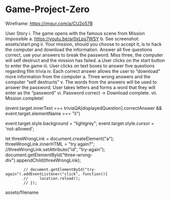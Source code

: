 # Game-Project-Zero

Wireframe: https://imgur.com/a/CU2p57B

User Story
i. 
    The game opens with the famous scene from Mission Impossible
        a. https://youtu.be/ar0xLps7WSY
        b. See screenshot: assets/start.png
ii. 
    Your mission, should you choose to accept it, is to hack the computer and download the information. Answer all five questions correct, use your answers to break the password. Miss three, the computer will self destruct and the mission has failed. 
    a.User clicks on the start button to enter the game
iii. 
    User clicks on text boxes to answer five questions regarding film trivia
iv. 
    Each correct answer allows the user to “download” more information from the computer
        a. Three wrong answers and the computer “self destructs”
v. 
    The words from the answers will be used to answer the password. User takes letters and forms a word that they will enter as the “password”
vi. Password correct → Download complete. 
vii. Mission complete!



(event.target.innerText === triviaQA[displayedQuestion].correctAnswer && event.target.elementName === "li")

event.target.style.background = "lightgrey";
event.target.style.cursor = 'not-allowed';

let threeWrongLink = document.createElement("a");
            threeWrongLink.innerHTML = "try again?";
            //threeWrongLink.setAttribute("id", "try-again");
            document.getElementById("three-wrong-div").appendChild(threeWrongLink);
            
            // document.getElementById("try-again").addEventListener("click", function(){
            //     location.reload();
            // });

assets/filename
